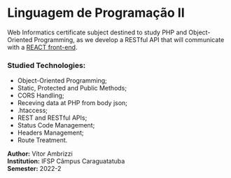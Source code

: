 # Linguagem de Programação II
Web Informatics certificate subject destined to study PHP and Object-Oriented Programming, as we develop a RESTful API that will communicate with a [REACT front-end](https://github.com/vitorambrizzi/projeto_integrador_3).
### Studied Technologies:
- Object-Oriented Programming;
- Static, Protected and Public Methods;
- CORS Handling;
- Receving data at PHP from body json;
- .htaccess;
- REST and RESTful APIs;
- Status Code Management;
- Headers Management; 
- Route Treatment.

**Author:** Vítor Ambrizzi<br>
**Institution:** IFSP Câmpus Caraguatatuba<br>
**Semester:** 2022-2
